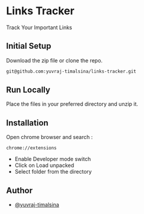 
# Links Tracker

Track Your Important Links


## Initial Setup

Download the zip file or clone the repo.

```bash
git@github.com:yuvraj-timalsina/links-tracker.git
```
    
## Run Locally

Place the files in your preferred directory and unzip it.



## Installation

Open chrome browser and search :

```
chrome://extensions
```
- Enable Developer mode switch
- Click on Load unpacked
- Select folder from the directory
## Author

- [@yuvraj-timalsina](https://github.com/yuvraj-timalsina)

